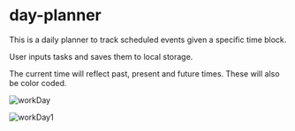 # day-planner

This is a daily planner to track scheduled events given a specific time block.

User inputs tasks and saves them to local storage.

The current time will reflect past, present and future times. These will also be color coded.

![workDay](https://user-images.githubusercontent.com/114010089/204152823-621168a9-74fd-49ee-8d8d-341063cbf94c.png)


![workDay1](https://user-images.githubusercontent.com/114010089/204152830-3b6015b3-4d70-42e7-af91-b29addd2a8b1.png)
